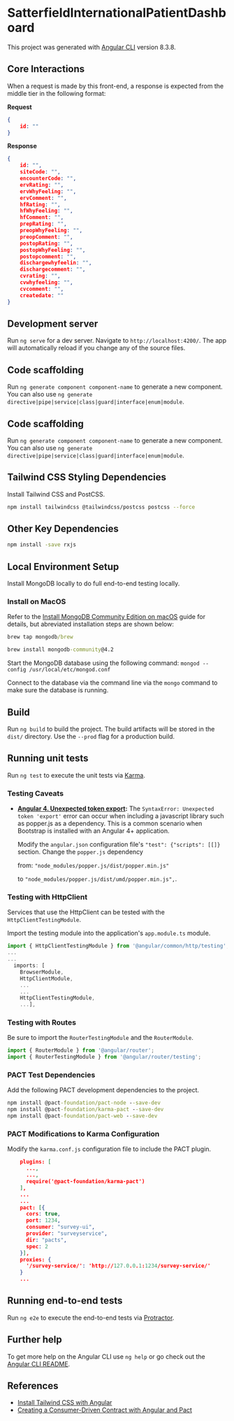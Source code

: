 # SatterfieldInternationalPatientDashboard

This project was generated with [Angular CLI](https://github.com/angular/angular-cli) version 8.3.8.

## Core Interactions
When a request is made by this front-end, a response is expected from the middle tier in the following format:

**Request**
```json
{
    id: ""
}
```

**Response**

```json
{
    id: "",
    siteCode: "",
    encounterCode: "",
    ervRating: "",
    ervWhyFeeling: "",
    ervComment: "",
    hfRating: "",
    hfWhyFeeling: "",
    hfComment: "",
    prepRating: "",
    preopWhyFeeling: "",
    preopComment: "",
    postopRating: "",
    postopWhyFeeling: "",
    postopcomment: "",
    dischargewhyfeelin: "",
    dischargecomment: "",
    cvrating: "",
    cvwhyfeeling: "",
    cvcomment: "",
    createdate: ""
}
```

## Development server

Run `ng serve` for a dev server. Navigate to `http://localhost:4200/`. The app will automatically reload if you change any of the source files.

## Code scaffolding

Run `ng generate component component-name` to generate a new component. You can also use `ng generate directive|pipe|service|class|guard|interface|enum|module`.

## Code scaffolding

Run `ng generate component component-name` to generate a new component. You can also use `ng generate directive|pipe|service|class|guard|interface|enum|module`.

## Tailwind CSS Styling Dependencies

Install Tailwind CSS and PostCSS.

```sh
npm install tailwindcss @tailwindcss/postcss postcss --force
```

## Other Key Dependencies

```cmd
npm install -save rxjs
```

## Local Environment Setup

Install MongoDB locally to do full end-to-end testing locally.

### Install on MacOS

Refer to the [Install MongoDB Community Edition on macOS](https://docs.mongodb.com/manual/tutorial/install-mongodb-on-os-x/) guide for details, but abreviated installation steps are shown below:

```cmd
brew tap mongodb/brew

brew install mongodb-community@4.2
```

Start the MongoDB database using the following command: `mongod --config /usr/local/etc/mongod.conf`

Connect to the database via the command line via the `mongo` command to make sure the database is running.

## Build

Run `ng build` to build the project. The build artifacts will be stored in the `dist/` directory. Use the `--prod` flag for a production build.

## Running unit tests

Run `ng test` to execute the unit tests via [Karma](https://karma-runner.github.io).

### Testing Caveats

- **[Angular 4. Unexpected token export](https://stackoverflow.com/questions/46092871/angular-4-unexpected-token-export):** The `SyntaxError: Unexpected token 'export'` error can occur when including a javascript library such as popper.js as a dependency.  This is a common scenario when Bootstrap is installed with an Angular 4+ application.

    Modify the `angular.json` configuration file's `"test": {"scripts": [[]}` section.  Change the `popper.js` dependency 

    from:
    `"node_modules/popper.js/dist/popper.min.js"` 

    to 
    `"node_modules/popper.js/dist/umd/popper.min.js",`.

### Testing with HttpClient

Services that use the HttpClient can be tested with the `HttpClientTestingModule`.

Import the testing module into the application's `app.module.ts` module.
```javascript
import { HttpClientTestingModule } from '@angular/common/http/testing';
...
...
  imports: [
    BrowserModule,
    HttpClientModule,
    ...
    ...
    HttpClientTestingModule,
    ...],
```

### Testing with Routes

Be sure to import the `RouterTestingModule` and the `RouterModule`.

```typescript
import { RouterModule } from '@angular/router';
import { RouterTestingModule } from '@angular/router/testing';
```

### PACT Test Dependencies

Add the following PACT development dependencies to the project.

```cmd
npm install @pact-foundation/pact-node --save-dev
npm install @pact-foundation/karma-pact --save-dev
npm install @pact-foundation/pact-web --save-dev
```

### PACT Modifications to Karma Configuration

Modify the `karma.conf.js` configuration file to include the PACT plugin.

```json
    plugins: [
      ...,
      ...,
      require('@pact-foundation/karma-pact')
    ],
    ...
    ...
    pact: [{
      cors: true,
      port: 1234,
      consumer: "survey-ui",
      provider: "surveyservice",
      dir: "pacts",
      spec: 2
    }],
    proxies: {
      '/survey-service/': 'http://127.0.0.1:1234/survey-service/'
    }
    ...
```

## Running end-to-end tests

Run `ng e2e` to execute the end-to-end tests via [Protractor](http://www.protractortest.org/).

## Further help

To get more help on the Angular CLI use `ng help` or go check out the [Angular CLI README](https://github.com/angular/angular-cli/blob/master/README.md).

## References

- [Install Tailwind CSS with Angular](https://tailwindcss.com/docs/installation/framework-guides/angular)
- [Creating a Consumer-Driven Contract with Angular and Pact](https://reflectoring.io/consumer-driven-contracts-with-angular-and-pact/)